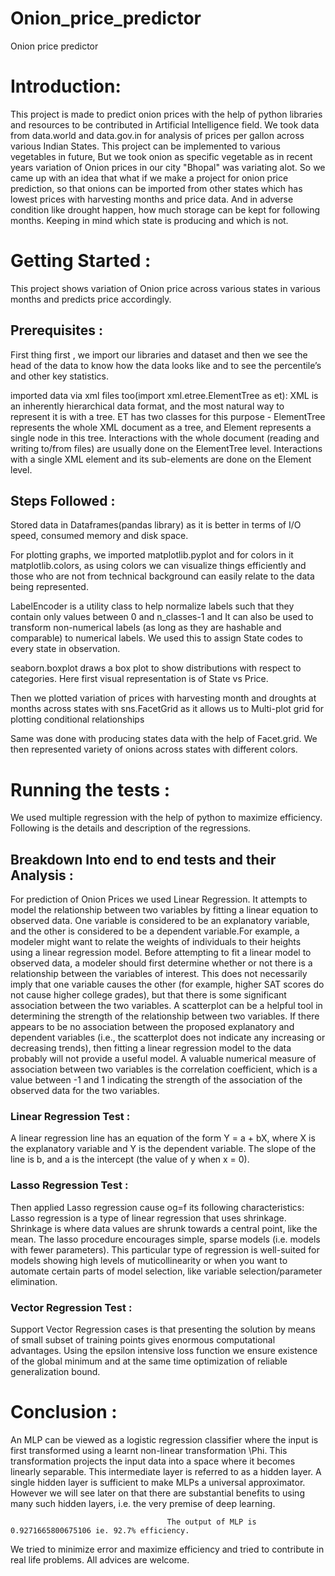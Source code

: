 # Onion_price_predictor
Onion price predictor

# Introduction:
This project is made to predict onion prices with the help of python libraries and resources to be contributed in Artificial Intelligence field. We took data from data.world and data.gov.in for analysis of prices per gallon across various Indian States. This project can be implemented to various vegetables in future, But we took onion as specific vegetable as in recent years variation of Onion prices in our city "Bhopal" was variating alot.
So we came up with an idea that what if we make a project for onion price prediction, so that onions can be imported from other states which has lowest prices with harvesting months and price data. And in adverse condition like drought happen, how much storage can be kept for following months. Keeping in mind which state is producing and which is not.

# Getting Started :
This project shows variation of Onion price across various states in various months and predicts price accordingly.

## Prerequisites :
First thing first , we import our libraries and dataset and then we see the head of the data to know how the data looks like and to see the percentile’s and other key statistics.

imported data via xml files too(import xml.etree.ElementTree as et):
XML is an inherently hierarchical data format, and the most natural way to represent it is with a tree. ET has two classes for this purpose - ElementTree represents the whole XML document as a tree, and Element represents a single node in this tree. Interactions with the whole document (reading and writing to/from files) are usually done on the ElementTree level. Interactions with a single XML element and its sub-elements are done on the Element level.

## Steps Followed :
Stored data in Dataframes(pandas library) as it is better in terms of I/O speed, consumed memory and disk space.

For plotting graphs, we imported matplotlib.pyplot and for colors in it matplotlib.colors, as using colors we can visualize things efficiently and those who are not from technical background can easily relate to the data being represented.

LabelEncoder is a utility class to help normalize labels such that they contain only values between 0 and n_classes-1 and It can also be used to transform non-numerical labels (as long as they are hashable and comparable) to numerical labels. We used this to assign State codes to every state in observation.

seaborn.boxplot draws a box plot to show distributions with respect to categories. Here first visual representation is of State vs Price.

Then we plotted variation of prices with harvesting month and droughts at months across states with sns.FacetGrid as it allows us  to Multi-plot grid for plotting conditional relationships

Same was done with producing states data with the help of Facet.grid.
We then represented variety of onions across states with different colors.

# Running the tests :
We used multiple regression with the help of python to maximize efficiency. Following is the details and description of the regressions.

## Breakdown Into end to end tests and their Analysis :
For prediction of Onion Prices we used Linear Regression. It attempts to model the relationship between two variables by fitting a linear equation to observed data. One variable is considered to be an explanatory variable, and the other is considered to be a dependent variable.For example, a modeler might want to relate the weights of individuals to their heights using a linear regression model.
Before attempting to fit a linear model to observed data, a modeler should first determine whether or not there is a relationship between the variables of interest. This does not necessarily imply that one variable causes the other (for example, higher SAT scores do not cause higher college grades), but that there is some significant association between the two variables.
A scatterplot can be a helpful tool in determining the strength of the relationship between two variables. If there appears to be no association between the proposed explanatory and dependent variables (i.e., the scatterplot does not indicate any increasing or decreasing trends), then fitting a linear regression model to the data probably will not provide a useful model.
A valuable numerical measure of association between two variables is the correlation coefficient, which is a value between -1 and 1 indicating the strength of the association of the observed data for the two variables.

### Linear Regression Test :
A linear regression line has an equation of the form Y = a + bX, where X is the explanatory variable and Y is the dependent variable. The slope of the line is b, and a is the intercept (the value of y when x = 0).

### Lasso Regression Test :
Then applied Lasso regression cause og=f its following characteristics:
Lasso regression is a type of linear regression that uses shrinkage. Shrinkage is where data values are shrunk towards a central point, like the mean. The lasso procedure encourages simple, sparse models (i.e. models with fewer parameters). This particular type of regression is well-suited for models showing high levels of muticollinearity or when you want to automate certain parts of model selection, like variable selection/parameter elimination.

### Vector Regression Test :
Support Vector Regression cases is that presenting the solution by means of small subset of training points gives enormous computational advantages. Using the epsilon intensive loss function we ensure existence of the global minimum and at the same time optimization of reliable generalization bound.

# Conclusion :
An MLP can be viewed as a logistic regression classifier where the input is first transformed using a learnt non-linear transformation \Phi. This transformation projects the input data into a space where it becomes linearly separable. This intermediate layer is referred to as a hidden layer. A single hidden layer is sufficient to make MLPs a universal approximator. However we will see later on that there are substantial benefits to using many such hidden layers, i.e. the very premise of deep learning. 
                           
                                       The output of MLP is 0.9271665800675106 ie. 92.7% efficiency.

We tried to minimize error and maximize efficiency and tried to contribute in real life problems.
All advices are welcome.




